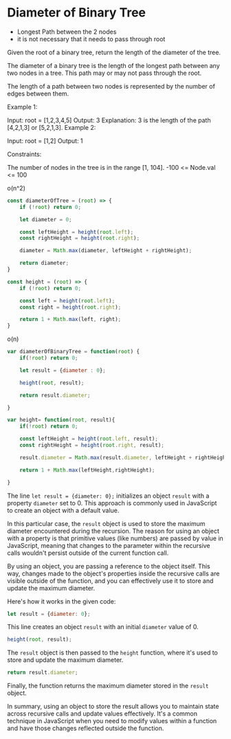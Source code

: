 # Diameter of Binary Tree

- Longest Path between the 2 nodes
- it is not necessary that it needs to pass through root

  

Given the root of a binary tree, return the length of the diameter of the tree.

The diameter of a binary tree is the length of the longest path between any two nodes in a tree. This path may or may not pass through the root.

The length of a path between two nodes is represented by the number of edges between them.

 

Example 1:


Input: root = [1,2,3,4,5]
Output: 3
Explanation: 3 is the length of the path [4,2,1,3] or [5,2,1,3].
Example 2:

Input: root = [1,2]
Output: 1
 

Constraints:

The number of nodes in the tree is in the range [1, 104].
-100 <= Node.val <= 100



o(n^2)
```js
const diameterOfTree = (root) => {
    if (!root) return 0;

    let diameter = 0;

    const leftHeight = height(root.left);
    const rightHeight = height(root.right);

    diameter = Math.max(diameter, leftHeight + rightHeight);

    return diameter;
}

const height = (root) => {
    if (!root) return 0;

    const left = height(root.left);
    const right = height(root.right);

    return 1 + Math.max(left, right);
}


```

o(n)
```js
var diameterOfBinaryTree = function(root) {
	if(!root) return 0;

	let result = {diameter : 0};

	height(root, result);

	return result.diameter;

}

var height= function(root, result){
	if(!root) return 0;

	const leftHeight = height(root.left, result);
	const rightHeight = height(root.right, result);

	result.diameter = Math.max(result.diameter, leftHeight + rightHeight);

	return 1 + Math.max(leftHeight,rightHeight);

}


```

The line `let result = {diameter: 0};` initializes an object `result` with a property `diameter` set to 0. This approach is commonly used in JavaScript to create an object with a default value.

In this particular case, the `result` object is used to store the maximum diameter encountered during the recursion. The reason for using an object with a property is that primitive values (like numbers) are passed by value in JavaScript, meaning that changes to the parameter within the recursive calls wouldn't persist outside of the current function call.

By using an object, you are passing a reference to the object itself. This way, changes made to the object's properties inside the recursive calls are visible outside of the function, and you can effectively use it to store and update the maximum diameter.

Here's how it works in the given code:

```javascript
let result = {diameter: 0};
```

This line creates an object `result` with an initial `diameter` value of 0.

```javascript
height(root, result);
```

The `result` object is then passed to the `height` function, where it's used to store and update the maximum diameter.

```javascript
return result.diameter;
```

Finally, the function returns the maximum diameter stored in the `result` object.

In summary, using an object to store the result allows you to maintain state across recursive calls and update values effectively. It's a common technique in JavaScript when you need to modify values within a function and have those changes reflected outside the function.
